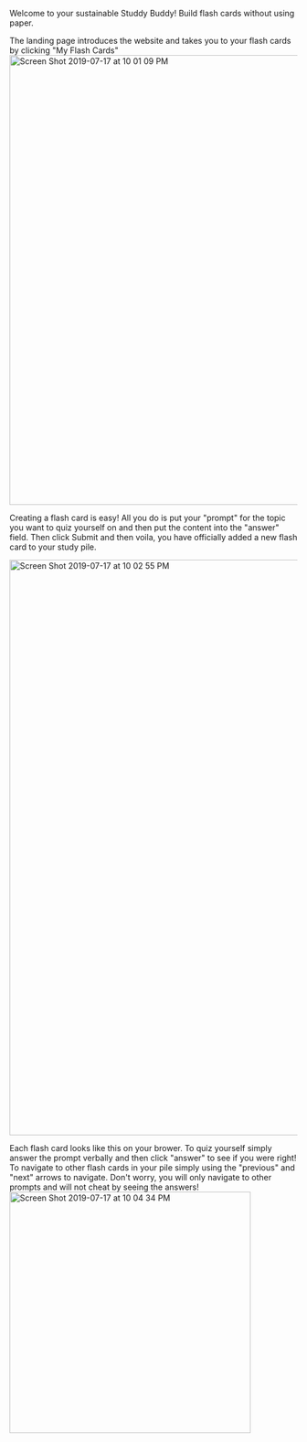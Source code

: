 Welcome to your sustainable Studdy Buddy! Build flash cards without using paper.


The landing page introduces the website and takes you to your flash cards by clicking "My Flash Cards"
<img width="787" alt="Screen Shot 2019-07-17 at 10 01 09 PM" src="https://user-images.githubusercontent.com/22761644/61430581-2f861300-a8df-11e9-81dd-0d711eb6b13d.png">

Creating a flash card is easy! All you do is put your "prompt" for the topic you want to quiz yourself on and then put the content into the "answer" field. Then click Submit and then voila, you have officially added a new flash card to your study pile. 

<img width="1007" alt="Screen Shot 2019-07-17 at 10 02 55 PM" src="https://user-images.githubusercontent.com/22761644/61430582-301ea980-a8df-11e9-8d36-1ba8cf887a4a.png">

Each flash card looks like this on your brower. To quiz yourself simply answer the prompt verbally and then click "answer" to see if you were right! To navigate to other flash cards in your pile simply using the "previous" and "next" arrows to navigate. Don't worry, you will only navigate to other prompts and will not cheat by seeing the answers!
<img width="422" alt="Screen Shot 2019-07-17 at 10 04 34 PM" src="https://user-images.githubusercontent.com/22761644/61430583-301ea980-a8df-11e9-8d0e-09c05d9a42cd.png">
